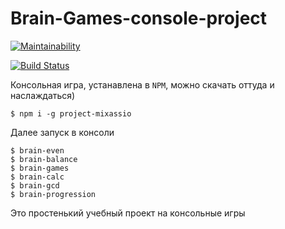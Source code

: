 # Brain-Games-console-project


[![Maintainability](https://api.codeclimate.com/v1/badges/bb544b5b7c8b985ea501/maintainability)](https://codeclimate.com/github/mixassio/project-lvl1-s200/maintainability)

[![Build Status](https://travis-ci.org/travis-ci/travis-web.svg?branch=master)](https://travis-ci.org/travis-ci/travis-web)

Консольная игра, устанавлена в `NPM`, можно скачать оттуда и наслаждаться)
```
$ npm i -g project-mixassio
```
Далее запуск в консоли
```
$ brain-even
$ brain-balance
$ brain-games
$ brain-calc
$ brain-gcd
$ brain-progression
```
Это простенький учебный проект на консольные игры
